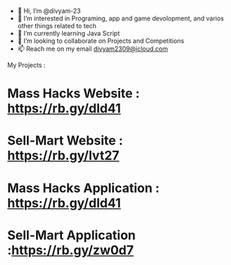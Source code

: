 - 👋 Hi, I’m @divyam-23
- 👀 I’m interested in Programing, app and game devolopment, and varios other things related to tech
- 🌱 I’m currently learning Java Script
- 💞️ I’m looking to collaborate on Projects and Competitions
- 📫 Reach me on my email divyam2309@icloud.com

My Projects :

# Mass Hacks Website :  https://rb.gy/dld41
# Sell-Mart Website  :  https://rb.gy/lvt27

# Mass Hacks Application : https://rb.gy/dld41
# Sell-Mart Application  :https://rb.gy/zw0d7
